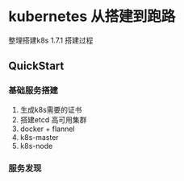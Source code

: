 # kubernetes 从搭建到跑路

整理搭建k8s 1.7.1 搭建过程

## QuickStart
### 基础服务搭建
1. 生成k8s需要的证书
2. 搭建etcd 高可用集群
3. docker + flannel
4. k8s-master
5. k8s-node

### 服务发现


### 
